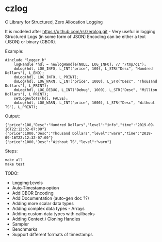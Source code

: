 # czlog
C Library for Structured, Zero Allocation Logging

It is modeled after https://github.com/rs/zerolog.git - 
Very useful in logging Structured Logs (in some form of JSON)
Encoding can be either a text (JSON) or binary (CBOR).

Example:
```
#include "logger.h"
    logHandle *hdl = newlogHandle(NULL, LOG_INFO); // "/tmp/q1");
    doLog(hdl, LOG_INFO, L_INT("price", 100), L_STR("Desc", "Hundred Dollars"), L_END);
    doLog(hdl, LOG_INFO, L_PRINT);
    doLog(hdl, LOG_WARN, L_INT("price", 1000), L_STR("Desc", "Thousand Dollars"), L_PRINT);
    doLog(hdl, LOG_DEBUG, L_INT("Debug", 1000), L_STR("Desc", "Million Dollars"), L_PRINT);
    setLogAutoTs(hdl, FALSE);
    doLog(hdl, LOG_WARN, L_INT("price", 1000), L_STR("Desc", "Without TS"), L_PRINT);

```

Output:
```
{"price":100,"Desc":"Hundred Dollars","level":"info","time":"2019-09-16T22:12:32-07:00"}
{"price":1000,"Desc":"Thousand Dollars","level":"warn","time":"2019-09-16T22:12:32-07:00"}
{"price":1000,"Desc":"Without TS","level":"warn"}
```

Steps:
```
make all
make test
```

TODO:
 -  ~~Logging Levels~~
 -  ~~Auto Timestamp option~~
 -  Add CBOR Encoding
 -  Add Documentation (auto-gen doc ??)
 -  Adding more scalar data types
 -  Adding complex data types - Arrays
 -  Adding custom data types with callbacks
 -  Adding Context / Cloning Handles
 -  Sampler
 -  Benchmarks
 -  Support different formats of timestamps

